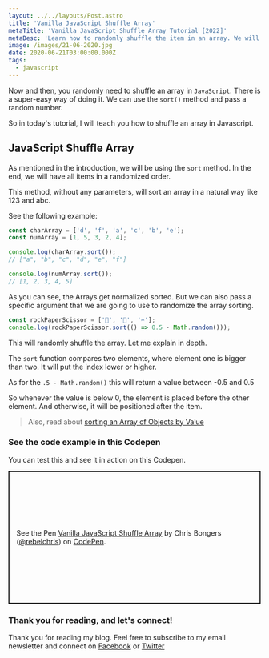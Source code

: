 ```yaml
---
layout: ../../layouts/Post.astro
title: 'Vanilla JavaScript Shuffle Array'
metaTitle: 'Vanilla JavaScript Shuffle Array Tutorial [2022]'
metaDesc: 'Learn how to randomly shuffle the item in an array. We will have a random order of items afterwards. See the code example on Codepen.'
image: /images/21-06-2020.jpg
date: 2020-06-21T03:00:00.000Z
tags:
  - javascript
---
```


Now and then, you randomly need to shuffle an array in `JavaScript`. There is a super-easy way of doing it. We can use the `sort()` method and pass a random number.

So in today's tutorial, I will teach you how to shuffle an array in Javascript.

## JavaScript Shuffle Array

As mentioned in the introduction, we will be using the `sort` method. In the end, we will have all items in a randomized order.

This method, without any parameters, will sort an array in a natural way like 123 and abc.

See the following example:

```js
const charArray = ['d', 'f', 'a', 'c', 'b', 'e'];
const numArray = [1, 5, 3, 2, 4];

console.log(charArray.sort());
// ["a", "b", "c", "d", "e", "f"]

console.log(numArray.sort());
// [1, 2, 3, 4, 5]
```

As you can see, the Arrays get normalized sorted. But we can also pass a specific argument that we are going to use to randomize the array sorting.

```js
const rockPaperScissor = ['💎', '📄', '✂️'];
console.log(rockPaperScissor.sort(() => 0.5 - Math.random()));
```

This will randomly shuffle the array. Let me explain in depth.

The `sort` function compares two elements, where element one is bigger than two. It will put the index lower or higher.

As for the `.5 - Math.random()` this will return a value between -0.5 and 0.5

So whenever the value is below 0, the element is placed before the other element. And otherwise, it will be positioned after the item.

> Also, read about [sorting an Array of Objects by Value](https://daily-dev-tips.com/posts/javascript-sort-array-of-objects-by-value/)

### See the code example in this Codepen

You can test this and see it in action on this Codepen.

<p class="codepen" data-height="265" data-theme-id="dark" data-default-tab="js,result" data-user="rebelchris" data-slug-hash="OJMpPog" style="height: 265px; box-sizing: border-box; display: flex; align-items: center; justify-content: center; border: 2px solid; margin: 1em 0; padding: 1em;" data-pen-title="Vanilla JavaScript Shuffle Array">
  <span>See the Pen <a href="https://codepen.io/rebelchris/pen/OJMpPog">
  Vanilla JavaScript Shuffle Array</a> by Chris Bongers (<a href="https://codepen.io/rebelchris">@rebelchris</a>)
  on <a href="https://codepen.io">CodePen</a>.</span>
</p>
<script async src="https://static.codepen.io/assets/embed/ei.js"></script>

### Thank you for reading, and let's connect!

Thank you for reading my blog. Feel free to subscribe to my email newsletter and connect on [Facebook](https://www.facebook.com/DailyDevTipsBlog) or [Twitter](https://twitter.com/DailyDevTips1)
